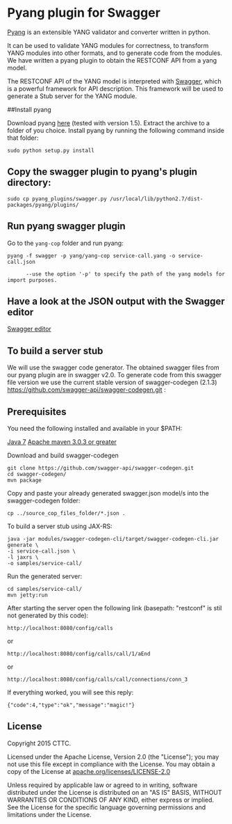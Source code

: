 # Pyang plugin for Swagger

[Pyang](https://code.google.com/p/pyang/) is an extensible YANG validator and converter written in python. 

It can be used to validate YANG modules for correctness, to transform YANG modules into other formats, and to generate code from the modules. We have written a pyang plugin to obtain the RESTCONF API from a yang model. 

The RESTCONF API of the YANG model is interpreted with [Swagger](http://swagger.io/), which is a powerful framework for API description. This framework will be used to generate a Stub server for the YANG module.


##Install pyang

Download pyang [here](https://code.google.com/p/pyang/wiki/Downloads?tm=2) (tested with version 1.5).
Extract the archive to a folder of you choice.
Install pyang  by running the following command inside that folder:

```
sudo python setup.py install
```

## Copy the swagger plugin to pyang's plugin directory:

```
sudo cp pyang_plugins/swagger.py /usr/local/lib/python2.7/dist-packages/pyang/plugins/
```

## Run pyang swagger plugin

Go to the `yang-cop` folder and run pyang:

```
pyang -f swagger -p yang/yang-cop service-call.yang -o service-call.json

      --use the option '-p' to specify the path of the yang models for import purposes.
```

## Have a look at the JSON output with the Swagger editor

[Swagger editor](http://editor.swagger.io/#/)


## To build a server stub

We will use the swagger code generator. The obtained swagger files from our pyang plugin are in swagger v2.0. To generate code from this swagger file version we use the current stable version of swagger-codegen (2.1.3) https://github.com/swagger-api/swagger-codegen.git :

## Prerequisites

You need the following installed and available in your $PATH:

[Java 7](http://java.oracle.com/)
[Apache maven 3.0.3 or greater](http://maven.apache.org/)

Download and build swagger-codegen

```
git clone https://github.com/swagger-api/swagger-codegen.git
cd swagger-codegen/
mvn package
```
Copy and paste your already generated swagger.json model/s into the swagger-codegen folder:

```
cp ../source_cop_files_folder/*.json .
```

To build a server stub using JAX-RS:

```
java -jar modules/swagger-codegen-cli/target/swagger-codegen-cli.jar generate \
-i service-call.json \
-l jaxrs \
-o samples/service-call/
```

Run the generated server:

```
cd samples/service-call/
mvn jetty:run
```

After starting the server open the following link (basepath: "restconf" is stil not generated by this code): 
```
http://localhost:8080/config/calls
```
or
```
http://localhost:8080/config/calls/call/1/aEnd
```
or
```
http://localhost:8080/config/calls/call/connections/conn_3
```

If everything worked, you will see this reply:
```
{"code":4,"type":"ok","message":"magic!"}
```


License
-------

Copyright 2015 CTTC.

Licensed under the Apache License, Version 2.0 (the "License");
you may not use this file except in compliance with the License.
You may obtain a copy of the License at [apache.org/licenses/LICENSE-2.0](http://www.apache.org/licenses/LICENSE-2.0)

Unless required by applicable law or agreed to in writing, software
distributed under the License is distributed on an "AS IS" BASIS,
WITHOUT WARRANTIES OR CONDITIONS OF ANY KIND, either express or implied.
See the License for the specific language governing permissions and
limitations under the License.

